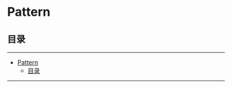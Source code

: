 # Pattern

## 目录

---

<!--ts-->
   * [Pattern](#pattern)
      * [目录](#目录)

<!-- Added by: runner, at: Fri Mar 26 15:03:24 UTC 2021 -->

<!--te-->

---

